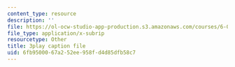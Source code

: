 ```yaml
---
content_type: resource
description: ''
file: https://ol-ocw-studio-app-production.s3.amazonaws.com/courses/6-00sc-introduction-to-computer-science-and-programming-spring-2011/6fb9500067a252ee958fd4d85dfb58c7_UHRhUufAlE4.vtt
file_type: application/x-subrip
resourcetype: Other
title: 3play caption file
uid: 6fb95000-67a2-52ee-958f-d4d85dfb58c7
---
```

